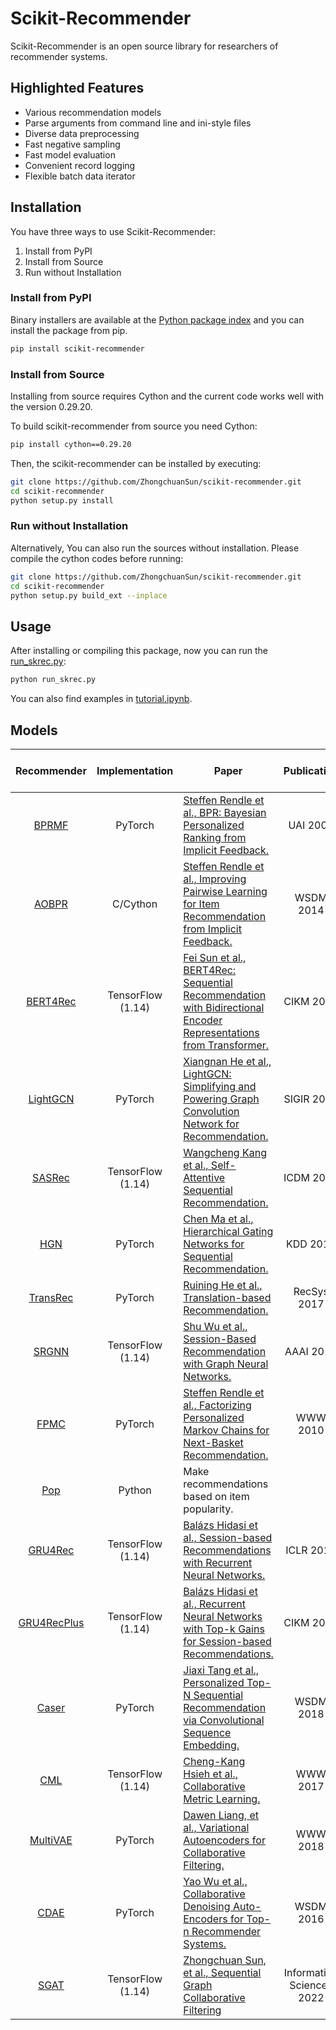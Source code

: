 <!-- Add banner here -->

# Scikit-Recommender

<!-- Describe your project in brief -->
Scikit-Recommender is an open source library for researchers of recommender systems.

## Highlighted Features

- Various recommendation models
- Parse arguments from command line and ini-style files
- Diverse data preprocessing
- Fast negative sampling
- Fast model evaluation
- Convenient record logging
- Flexible batch data iterator

## Installation
<!-- ## Install Scikit-Recommender -->

You have three ways to use Scikit-Recommender:

1. Install from PyPI
2. Install from Source
3. Run without Installation

### Install from PyPI

Binary installers are available at the [Python package index](https://pypi.org/project/scikit-recommender/) and you can install the package from pip.

```sh
pip install scikit-recommender
```

### Install from Source

Installing from source requires Cython and the current code works well with the version 0.29.20.

To build scikit-recommender from source you need Cython:

```sh
pip install cython==0.29.20
```

Then, the scikit-recommender can be installed by executing:

```sh
git clone https://github.com/ZhongchuanSun/scikit-recommender.git
cd scikit-recommender
python setup.py install
```

### Run without Installation

Alternatively, You can also run the sources without installation.
Please compile the cython codes before running:

```sh
git clone https://github.com/ZhongchuanSun/scikit-recommender.git
cd scikit-recommender
python setup.py build_ext --inplace
```

## Usage

After installing or compiling this package, now you can run the [run_skrec.py]([./run_skrec.py](https://github.com/ZhongchuanSun/scikit-recommender/blob/master/run_skrec.py)):

```sh
python run_skrec.py
```

You can also find examples in [tutorial.ipynb](https://github.com/ZhongchuanSun/scikit-recommender/blob/master/tutorial.ipynb).

## Models

| Recommender | Implementation | Paper | &nbsp; Publication &nbsp;|
|:-:|:-:|---|:-:|
| [BPRMF](skrec/recommender/BPRMF.py)                   | PyTorch           | [Steffen Rendle et al., BPR: Bayesian Personalized Ranking from Implicit Feedback.](https://dl.acm.org/doi/10.5555/1795114.1795167) | UAI 2009 |
| [AOBPR](skrec/recommender/AOBPR/AOBPR.py)             | C/Cython          | [Steffen Rendle et al., Improving Pairwise Learning for Item Recommendation from Implicit Feedback.](https://dl.acm.org/doi/10.1145/2556195.2556248) | WSDM 2014 |
| [BERT4Rec](skrec/recommender/BERT4Rec/BERT4Rec.py)    | TensorFlow (1.14) | [Fei Sun et al., BERT4Rec: Sequential Recommendation with Bidirectional Encoder Representations from Transformer.](https://dl.acm.org/doi/abs/10.1145/3357384.3357895) | CIKM 2019 |
| [LightGCN](skrec/recommender/LightGCN.py)             | PyTorch           | [Xiangnan He et al., LightGCN: Simplifying and Powering Graph Convolution Network for Recommendation.](https://dl.acm.org/doi/10.1145/3397271.3401063)| SIGIR 2020 |
| [SASRec](skrec/recommender/SASRec.py)                 | TensorFlow (1.14) | [Wangcheng Kang et al., Self-Attentive Sequential Recommendation.](https://ieeexplore.ieee.org/abstract/document/8594844) | ICDM 2018 |
| [HGN](skrec/recommender/HGN.py)                       |  PyTorch          | [Chen Ma et al., Hierarchical Gating Networks for Sequential Recommendation.](https://dl.acm.org/doi/10.1145/3292500.3330984) | KDD 2019 |
| [TransRec](skrec/recommender/TransRec.py)             | PyTorch           | [Ruining He et al., Translation-based Recommendation.](https://dl.acm.org/doi/10.1145/3109859.3109882) | RecSys 2017 |
| [SRGNN](skrec/recommender/SRGNN.py)                   | TensorFlow (1.14) | [Shu Wu et al., Session-Based Recommendation with Graph Neural Networks.](https://ojs.aaai.org/index.php/AAAI/article/view/3804) | AAAI 2019 |
| [FPMC](skrec/recommender/FPMC.py)                     | PyTorch           | [Steffen Rendle et al., Factorizing Personalized Markov Chains for Next-Basket Recommendation.](https://dl.acm.org/doi/10.1145/1772690.1772773)  | WWW 2010 |
| [Pop](skrec/recommender/Pop.py)                       | Python            | Make recommendations based on item popularity. |
| [GRU4Rec](skrec/recommender/GRU4Rec.py)               | TensorFlow (1.14) | [Balázs Hidasi et al., Session-based Recommendations with Recurrent Neural Networks.](https://arxiv.org/abs/1511.06939) | ICLR 2016 |
| [GRU4RecPlus](skrec/recommender/GRU4RecPlus.py)       | TensorFlow (1.14) | [Balázs Hidasi et al., Recurrent Neural Networks with Top-k Gains for Session-based Recommendations.](https://dl.acm.org/doi/10.1145/3269206.3271761) | CIKM 2018 |
| [Caser](skrec/recommender/Caser.py)                   | PyTorch           |[Jiaxi Tang et al., Personalized Top-N Sequential Recommendation via Convolutional Sequence Embedding.](https://dl.acm.org/doi/10.1145/3159652.3159656) | WSDM 2018 |
| [CML](skrec/recommender/CML.py)                       | TensorFlow (1.14) | [Cheng-Kang Hsieh et al., Collaborative Metric Learning.](https://dl.acm.org/doi/10.1145/3038912.3052639) | WWW 2017 |
| [MultiVAE](skrec/recommender/MultVAE.py)              | PyTorch           | [Dawen Liang, et al., Variational Autoencoders for Collaborative Filtering.](https://dl.acm.org/doi/10.1145/3178876.3186150) | WWW 2018 |
| [CDAE](skrec/recommender/CDAE.py)                     | PyTorch           | [Yao Wu et al., Collaborative Denoising Auto-Encoders for Top-n Recommender Systems.](https://dl.acm.org/doi/10.1145/2835776.2835837) | WSDM 2016 |
| [SGAT](skrec/recommender/SGAT.py)                     | TensorFlow (1.14) | [Zhongchuan Sun, et al., Sequential Graph Collaborative Filtering](https://www.sciencedirect.com/science/article/pii/S0020025522001049) | Information Sciences 2022 |
